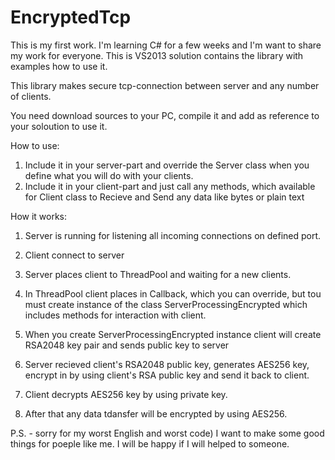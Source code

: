 EncryptedTcp
============

This is my first work. I'm learning C# for a few weeks and I'm want to share my work for everyone.
This is VS2013 solution contains the library with examples how to use it.

This library makes secure tcp-connection between server and any number of clients.

You need download sources to your PC, compile it and add as reference to your soloution to use it.

How to use:
1) Include it in your server-part and override the Server class when you define
what you will do with your clients.
2) Include it in your client-part and just call any methods, which available for Client class to Recieve and Send any data
like bytes or plain text


How it works:
1) Server is running for listening all incoming connections on defined port.

2) Client connect to server

3) Server places client to ThreadPool and waiting for a new clients.

4) In ThreadPool client places in Callback, which you can override, but tou must create instance of the class ServerProcessingEncrypted which includes methods for interaction with client.

5) When you create ServerProcessingEncrypted instance client will create RSA2048 key pair and sends public key to server

6) Server recieved client's RSA2048 public key, generates AES256 key, encrypt in by using client's RSA public key and send it back to client.

7) Client decrypts AES256 key by using private key.

8) After that any data tdansfer will be encrypted by using AES256.

P.S. - sorry for my worst English and worst code) I want to make some good things for poeple like me. I will be happy if I will helped to someone.
